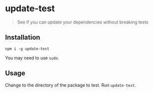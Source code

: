 # update-test
> See if you can update your dependencies without breaking tests

## Installation
```
npm i -g update-test
```
You may need to use `sudo`.

## Usage
Change to the directory of the package to test.
Run `update-test`.